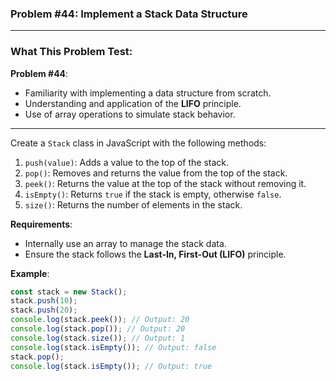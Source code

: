 ### Problem #44: Implement a Stack Data Structure

---

### What This Problem Test:

**Problem #44**:

-   Familiarity with implementing a data structure from scratch.
-   Understanding and application of the **LIFO** principle.
-   Use of array operations to simulate stack behavior.

---

Create a `Stack` class in JavaScript with the following methods:

1. `push(value)`: Adds a value to the top of the stack.
2. `pop()`: Removes and returns the value from the top of the stack.
3. `peek()`: Returns the value at the top of the stack without removing it.
4. `isEmpty()`: Returns `true` if the stack is empty, otherwise `false`.
5. `size()`: Returns the number of elements in the stack.

**Requirements**:

-   Internally use an array to manage the stack data.
-   Ensure the stack follows the **Last-In, First-Out (LIFO)** principle.

**Example**:

```javascript
const stack = new Stack();
stack.push(10);
stack.push(20);
console.log(stack.peek()); // Output: 20
console.log(stack.pop()); // Output: 20
console.log(stack.size()); // Output: 1
console.log(stack.isEmpty()); // Output: false
stack.pop();
console.log(stack.isEmpty()); // Output: true
```
